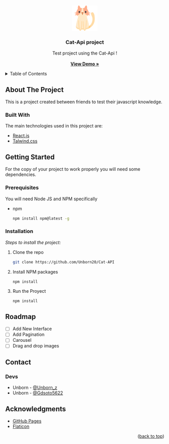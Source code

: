 <!-- PROJECT LOGO -->
<br />
<div align="center">
	<a href="https://www.flaticon.es/iconos-gratis/gato" title="icons created by Freepik - Flaticon">
		<img src="src/assets/img/cat-logo.png" alt="Logo" width="80" height="80">
	</a>
  <h3 align="center"><strong>Cat-Api project</strong></h3>

  <p align="center">
    Test project using the Cat-Api !
    <br />
    <br />
    <a href="#"><strong>View Demo »</strong></a>
  </p>
</div>

<!-- TABLE OF CONTENTS -->
<details>
  <summary>Table of Contents</summary>
  <ol>
    <li>
      <a href="#about-the-project">About The Project</a>
      <ul>
        <li><a href="#built-with">Built With</a></li>
      </ul>
    </li>
    <li>
      <a href="#getting-started">Getting Started</a>
      <ul>
        <li><a href="#prerequisites">Prerequisites</a></li>
        <li><a href="#installation">Installation</a></li>
      </ul>
    </li>
    <li><a href="#usage">Usage</a></li>
    <li><a href="#roadmap">Roadmap</a></li>
    <li><a href="#contributing">Contributing</a></li>
    <li><a href="#license">License</a></li>
    <li><a href="#contact">Contact</a></li>
    <li><a href="#acknowledgments">Acknowledgments</a></li>
  </ol>
</details>

<!-- ABOUT THE PROJECT -->

## About The Project

This is a project created between friends to test their javascript knowledge.

### Built With

The main technologies used in this project are:

- [React.js](https://reactjs.org/)
- [Talwind.css](https://tailwindcss.com/)

<!-- GETTING STARTED -->

## Getting Started

For the copy of your project to work properly you will need some dependencies.

### Prerequisites

You will need Node JS and NPM specifically

- npm
  ```sh
  npm install npm@latest -g
  ```

### Installation

_Steps to install the project:_

1. Clone the repo
   ```sh
   git clone https://github.com/Unborn20/Cat-API
   ```
2. Install NPM packages
   ```sh
   npm install
   ```

3. Run the Proyect
   ```
   npm install
   ```



<!-- ROADMAP -->

## Roadmap

- [ ] Add New Interface
- [ ] Add Pagination
- [ ] Carousel
- [ ] Drag and drop images

<!-- CONTACT -->

## Contact

### Devs

- Unborn - [@Unborn_z](https://twitter.com/Unborn_z)
- Unborn - [@Gdsoto5622](https://twitter.com/Gdsoto5622)

<!-- ACKNOWLEDGMENTS -->

## Acknowledgments

- [GitHub Pages](https://pages.github.com)
- [Flaticon](https://www.flaticon.es/)
  
<p align="right">(<a href="#top">back to top</a>)</p>
